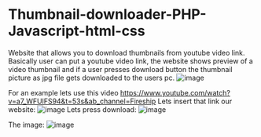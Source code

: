 # Thumbnail-downloader-PHP-Javascript-html-css
Website that allows you to download thumbnails from youtube video link. Basically user can put a youtube video link, the website shows preview of a video thumbnail and if a
user presses download button the thumbnail picture as jpg file gets downloaded to the users pc.
![image](https://user-images.githubusercontent.com/92724870/174115486-ca5b4b14-0809-4c61-a621-e94ff4258904.png)

For an example lets use this video https://www.youtube.com/watch?v=a7_WFUlFS94&t=53s&ab_channel=Fireship
Lets insert that link our website:
![image](https://user-images.githubusercontent.com/92724870/174116414-fc875886-fa0c-4f15-993e-549e99466707.png)
Lets press download:
![image](https://user-images.githubusercontent.com/92724870/174116542-3d787dfe-2564-4fe6-ab2b-79857b3a8f6e.png)

The image:
![image](https://user-images.githubusercontent.com/92724870/174116609-6144db4e-c8de-470c-9ebb-825127faf65d.png)



